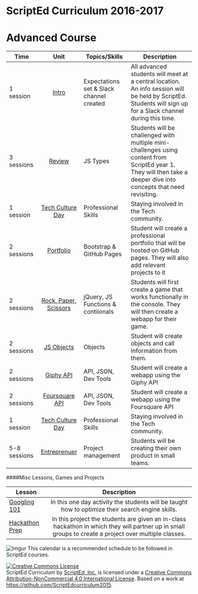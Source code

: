 # ScriptEd Curriculum 2016-2017


Advanced Course
===================

| Time  | Unit | Topics/Skills | Description |
|-------|:-------:|------|--------------|
| 1 session | [Intro](units/) | Expectations set & Slack channel created | All advanced students will meet at a central location. An info session will be held by ScriptEd. Students will sign up for a Slack channel during this time. |
| 3 sessions| [Review](units/0-review) | JS Types| Students will be challenged with multiple mini-challenges using content from ScriptEd year 1. They will then take a deeper dive into concepts that need revisiting. |
| 1 session| [Tech Culture Day](units/) | Professional Skills| Staying involved in the Tech community. |
| 2 sessions | [Portfolio](units/) | Bootstrap & GitHub Pages| Student will create a professional portfolio that will be hosted on GitHub pages. They will also add relevant projects to it |
| 2 sessions | [Rock, Paper, Scissors](units/) | jQuery, JS Functions & contiionals | Students will first create a game that works functionally in the console. They will then create a webapp for their game.|
| 2 sessions | [JS Objects](units/5-JSobjects) | Objects| Student will create objects and call information from them. |
| 2 sessions | [Giphy API](units/) | API, JSON, Dev Tools| Student will create a webapp using the Giphy API|
| 2 sessions | [Foursquare API](units/) | API, JSON, Dev Tools| Student will create a webapp using the Foursquare API|
| 1 session| [Tech Culture Day](units/) | Professional Skills| Staying involved in the Tech community. |
| 5-8 sessions | [Entreprenuer](units/) | Project management| Students will be creating their own product in small teams. |

####Misc Lessons, Games and Projects

| Lesson | Description |
|-------|:-------:|
| [Googling 101](miscLessons/googling101) | In this one day activity the students will be taught how to optimize their search engine skills.|
|  [Hackathon Prep]()  | In this project the students are given an in-class hackathon in which they will partner up in small groups to create a project over multiple classes.| 

![Imgur](http://i.imgur.com/OCpzQ2C.png)
This calendar is a recommended schedule to be followed in ScriptEd courses.

<a rel="license" href="http://creativecommons.org/licenses/by-nc/4.0/"><img alt="Creative Commons License" style="border-width:0" src="https://i.creativecommons.org/l/by-nc/4.0/88x31.png" /></a><br /><span xmlns:dct="http://purl.org/dc/terms/" property="dct:title">ScriptEd Curriculum</span> by <a xmlns:cc="http://creativecommons.org/ns#" href="https://github.com/ScriptEdcurriculum/curriculum" property="cc:attributionName" rel="cc:attributionURL">ScriptEd, Inc.</a> is licensed under a <a rel="license" href="http://creativecommons.org/licenses/by-nc/4.0/">Creative Commons Attribution-NonCommercial 4.0 International License</a>.  Based on a work at <a xmlns:dct="http://purl.org/dc/terms/" href="https://github.com/ScriptEdcurriculum/curriculum2015" rel="dct:source">https://github.com/ScriptEdcurriculum2015</a>.